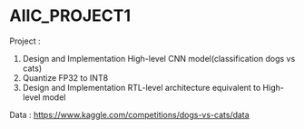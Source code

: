 # AIIC_PROJECT1
Project : 
1. Design and Implementation High-level CNN model(classification dogs vs cats)
2. Quantize FP32 to INT8
3. Design and Implementation RTL-level architecture equivalent to High-level model

Data : https://www.kaggle.com/competitions/dogs-vs-cats/data
